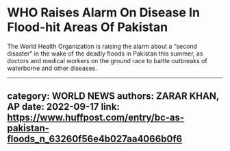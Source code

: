 # WHO Raises Alarm On Disease In Flood-hit Areas Of Pakistan

The World Health Organization is raising the alarm about a “second disaster” in the wake of the deadly floods in Pakistan this summer, as doctors and medical workers on the ground race to battle outbreaks of waterborne and other diseases.

---
category: WORLD NEWS
authors: ZARAR KHAN, AP
date: 2022-09-17
link: https://www.huffpost.com/entry/bc-as-pakistan-floods_n_63260f56e4b027aa4066b0f6
---
